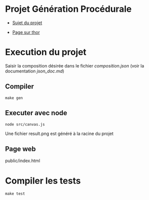 # Projet Génération Procédurale

- [Sujet du projet](https://www.labri.fr/perso/renault/working/teaching/projets/2020-21-S6-Scheme-Procedural.php)

- [Page sur thor](https://thor.enseirb-matmeca.fr/ruby/projects/projetss6-proc)

# Execution du projet

Saisir la composition désirée dans le fichier *composition.json* (voir la documentation *json_doc.md*)

## Compiler

`make gen`

## Executer avec node

`node src/canvas.js`

Une fichier result.png est généré à la racine du projet

## Page web

public/index.html

# Compiler les tests

`make test`